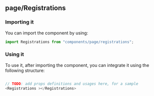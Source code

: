 ## page/Registrations

<!-- TODO: add a description here! -->

### Importing it

You can import the component by using:

```js
import Registrations from "components/page/registrations";
```

### Using it

To use it, after importing the component, you can integrate it using the following structure:

```js

// TODO: add props definitions and usages here, for a sample
<Registrations ></Registrations>

```